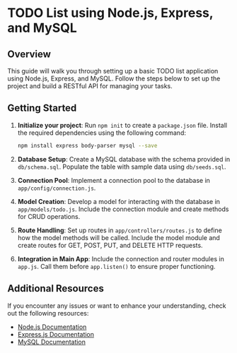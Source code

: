 # TODO List using Node.js, Express, and MySQL

## Overview

This guide will walk you through setting up a basic TODO list application using Node.js, Express, and MySQL. Follow the steps below to set up the project and build a RESTful API for managing your tasks.

## Getting Started

1. **Initialize your project**: Run `npm init` to create a `package.json` file. Install the required dependencies using the following command:

    ```bash
    npm install express body-parser mysql --save
    ```

2. **Database Setup**: Create a MySQL database with the schema provided in `db/schema.sql`. Populate the table with sample data using `db/seeds.sql`.

3. **Connection Pool**: Implement a connection pool to the database in `app/config/connection.js`.

4. **Model Creation**: Develop a model for interacting with the database in `app/models/todo.js`. Include the connection module and create methods for CRUD operations.

5. **Route Handling**: Set up routes in `app/controllers/routes.js` to define how the model methods will be called. Include the model module and create routes for GET, POST, PUT, and DELETE HTTP requests.

6. **Integration in Main App**: Include the connection and router modules in `app.js`. Call them before `app.listen()` to ensure proper functioning.

## Additional Resources

If you encounter any issues or want to enhance your understanding, check out the following resources:

- [Node.js Documentation](https://nodejs.org/en/docs/)
- [Express.js Documentation](https://expressjs.com/)
- [MySQL Documentation](https://dev.mysql.com/doc/)